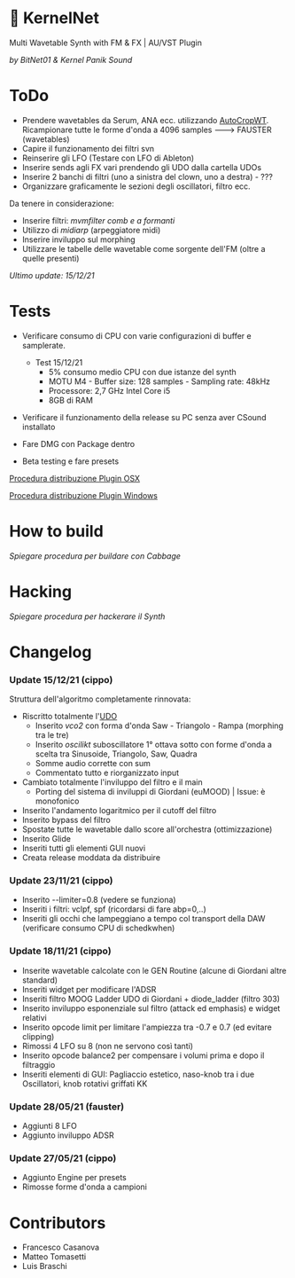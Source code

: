 # 👾 KernelNet
Multi Wavetable Synth with FM & FX | AU/VST Plugin

*by BitNet01 & Kernel Panik Sound*


# ToDo

- Prendere wavetables da Serum, ANA ecc. utilizzando [AutoCropWT](/Tool). Ricampionare tutte le forme d'onda a 4096 samples ---> FAUSTER (wavetables)
- Capire il funzionamento dei filtri svn
- Reinserire gli LFO (Testare con LFO di Ableton)
- Inserire sends agli FX vari prendendo gli UDO dalla cartella UDOs
- Inserire 2 banchi di filtri (uno a sinistra del clown, uno a destra) - ???
- Organizzare graficamente le sezioni degli oscillatori, filtro ecc.

Da tenere in considerazione:
- Inserire filtri: *mvmfilter comb e a formanti*
- Utilizzo di *midiarp* (arpeggiatore midi)
- Inserire inviluppo sul morphing
- Utilizzare le tabelle delle wavetable come sorgente dell'FM (oltre a quelle presenti)

*Ultimo update: 15/12/21*

# Tests
- Verificare consumo di CPU con varie configurazioni di buffer e samplerate.
  - Test 15/12/21
    - 5% consumo medio CPU con due istanze del synth
    - MOTU M4 - Buffer size: 128 samples - Sampling rate: 48kHz
    - Processore: 2,7 GHz Intel Core i5  
    - 8GB di RAM

- Verificare il funzionamento della release su PC senza aver CSound installato

- Fare DMG con Package dentro

- Beta testing e fare presets


[Procedura distribuzione Plugin OSX](https://forum.cabbageaudio.com/t/distributing-plugins-on-macos/2274)

[Procedura distribuzione Plugin Windows](https://forum.cabbageaudio.com/t/distributing-plugins-on-windows/2275)


# How to build
*Spiegare procedura per buildare con Cabbage*

# Hacking
*Spiegare procedura per hackerare il Synth*

# Changelog
### Update 15/12/21 (cippo)
  Struttura dell'algoritmo completamente rinnovata:

  - Riscritto totalmente l'[UDO](/SynthResources/MainOsc.udo)
    - Inserito *vco2* con forma d'onda Saw - Triangolo - Rampa (morphing tra le tre)
    - Inserito *oscilikt* suboscillatore 1° ottava sotto con forme d'onda a scelta tra Sinusoide, Triangolo, Saw, Quadra
    - Somme audio corrette con sum
    - Commentato tutto e riorganizzato input
  - Cambiato totalmente l'inviluppo del filtro e il main
    - Porting del sistema di inviluppi di Giordani (euMOOD) | Issue: è monofonico
  - Inserito l'andamento logaritmico per il cutoff del filtro
  - Inserito bypass del filtro
  - Spostate tutte le wavetable dallo score all'orchestra (ottimizzazione)
  - Inserito Glide
  - Inseriti tutti gli elementi GUI nuovi
  - Creata release moddata da distribuire

### Update 23/11/21 (cippo)

  - Inserito --limiter=0.8 (vedere se funziona)
  - Inseriti i filtri: vclpf, spf (ricordarsi di fare abp=0,..)
  - Inseriti gli occhi che lampeggiano a tempo col transport della DAW (verificare consumo CPU di schedkwhen)

### Update 18/11/21 (cippo)

  - Inserite wavetable calcolate con le GEN Routine (alcune di Giordani altre standard)
  - Inseriti widget per modificare l'ADSR
  - Inseriti filtro MOOG Ladder UDO di Giordani + diode_ladder (filtro 303)
  - Inserito inviluppo esponenziale sul filtro (attack ed emphasis) e widget relativi
  - Inserito opcode limit per limitare l'ampiezza tra -0.7 e 0.7 (ed evitare clipping)
  - Rimossi 4 LFO su 8 (non ne servono così tanti)
  - Inserito opcode balance2 per compensare i volumi prima e dopo il filtraggio
  - Inseriti elementi di GUI: Pagliaccio estetico, naso-knob tra i due Oscillatori, knob rotativi griffati KK

### Update 28/05/21 (fauster)

  - Aggiunti 8 LFO
  - Aggiunto inviluppo ADSR

### Update 27/05/21 (cippo)

  - Aggiunto Engine per presets
  - Rimosse forme d'onda a campioni

# Contributors

- Francesco Casanova
- Matteo Tomasetti
- Luis Braschi
